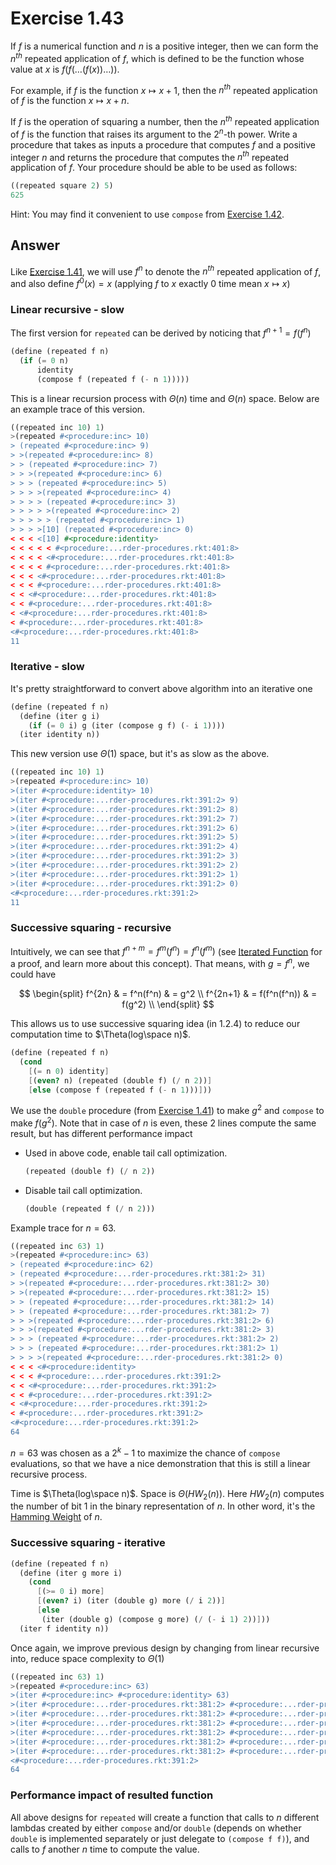 # Exercise 1.43

If $f$ is a numerical function and $n$ is a positive integer, then we can form
the $n^{th}$ repeated application of $f$, which is defined to be the function
whose value at $x$ is $f(f(\ldots(f(x))\ldots))$.

For example, if $f$ is the function $x \mapsto x+1$, then the $n^{th}$ repeated
application of $f$ is the function $x \mapsto x+n$.

If $f$ is the operation of squaring a number, then the $n^{th}$ repeated
application of $f$ is the function that raises its argument to the $2^n$-th
power. Write a procedure that takes as inputs a procedure that computes $f$ and
a positive integer $n$ and returns the procedure that computes the $n^{th}$
repeated application of $f$. Your procedure should be able to be used as
follows:

```scheme
((repeated square 2) 5)
625
```

Hint: You may find it convenient to use `compose` from
[Exercise 1.42](./1.42.md).

## Answer

Like [Exercise 1.41](./1.41.md), we will use $f^n$ to denote the $n^{th}$
repeated application of $f$, and also define $f^0(x) = x$ (applying $f$ to $x$
exactly 0 time mean $x \mapsto x$)

### Linear recursive - slow

The first version for `repeated` can be derived by noticing that
$f^{n+1} = f(f^n)$

```scheme
(define (repeated f n)
  (if (= 0 n)
      identity
      (compose f (repeated f (- n 1)))))
```

This is a linear recursion process with $\Theta(n)$ time and $\Theta(n)$ space.
Below are an example trace of this version.

```scheme
((repeated inc 10) 1)
>(repeated #<procedure:inc> 10)
> (repeated #<procedure:inc> 9)
> >(repeated #<procedure:inc> 8)
> > (repeated #<procedure:inc> 7)
> > >(repeated #<procedure:inc> 6)
> > > (repeated #<procedure:inc> 5)
> > > >(repeated #<procedure:inc> 4)
> > > > (repeated #<procedure:inc> 3)
> > > > >(repeated #<procedure:inc> 2)
> > > > > (repeated #<procedure:inc> 1)
> > > >[10] (repeated #<procedure:inc> 0)
< < < <[10] #<procedure:identity>
< < < < < #<procedure:...rder-procedures.rkt:401:8>
< < < < <#<procedure:...rder-procedures.rkt:401:8>
< < < < #<procedure:...rder-procedures.rkt:401:8>
< < < <#<procedure:...rder-procedures.rkt:401:8>
< < < #<procedure:...rder-procedures.rkt:401:8>
< < <#<procedure:...rder-procedures.rkt:401:8>
< < #<procedure:...rder-procedures.rkt:401:8>
< <#<procedure:...rder-procedures.rkt:401:8>
< #<procedure:...rder-procedures.rkt:401:8>
<#<procedure:...rder-procedures.rkt:401:8>
11
```

### Iterative - slow

It's pretty straightforward to convert above algorithm into an iterative one

```scheme
(define (repeated f n)
  (define (iter g i)
    (if (= 0 i) g (iter (compose g f) (- i 1))))
  (iter identity n))
```

This new version use $\Theta(1)$ space, but it's as slow as the above.

```scheme
((repeated inc 10) 1)
>(repeated #<procedure:inc> 10)
>(iter #<procedure:identity> 10)
>(iter #<procedure:...rder-procedures.rkt:391:2> 9)
>(iter #<procedure:...rder-procedures.rkt:391:2> 8)
>(iter #<procedure:...rder-procedures.rkt:391:2> 7)
>(iter #<procedure:...rder-procedures.rkt:391:2> 6)
>(iter #<procedure:...rder-procedures.rkt:391:2> 5)
>(iter #<procedure:...rder-procedures.rkt:391:2> 4)
>(iter #<procedure:...rder-procedures.rkt:391:2> 3)
>(iter #<procedure:...rder-procedures.rkt:391:2> 2)
>(iter #<procedure:...rder-procedures.rkt:391:2> 1)
>(iter #<procedure:...rder-procedures.rkt:391:2> 0)
<#<procedure:...rder-procedures.rkt:391:2>
11
```

### Successive squaring - recursive

Intuitively, we can see that $f^{n+m} = f^m(f^n) = f^n(f^m)$ (see [Iterated
Function][iter-fn] for a proof, and learn more about this concept). That means,
with $g = f^n$, we could have

[iter-fn]: https://en.wikipedia.org/wiki/Iterated_function

$$
\begin{split}
f^{2n}   & = f^n(f^n)    & = g^2    \\
f^{2n+1} & = f(f^n(f^n)) & = f(g^2) \\
\end{split}
$$

This allows us to use successive squaring idea (in 1.2.4) to reduce our
computation time to $\Theta(log\space n)$.

```scheme
(define (repeated f n)
  (cond
    [(= n 0) identity]
    [(even? n) (repeated (double f) (/ n 2))]
    [else (compose f (repeated f (- n 1)))]))
```

We use the `double` procedure (from [Exercise 1.41](./1.41.md)) to make $g^2$
and `compose` to make $f(g^2)$. Note that in case of $n$ is even, these 2 lines
compute the same result, but has different performance impact

- Used in above code, enable tail call optimization.

  ```scheme
  (repeated (double f) (/ n 2))
  ```

- Disable tail call optimization.

  ```scheme
  (double (repeated f (/ n 2)))
  ```

Example trace for $n = 63$.

```scheme
((repeated inc 63) 1)
>(repeated #<procedure:inc> 63)
> (repeated #<procedure:inc> 62)
> (repeated #<procedure:...rder-procedures.rkt:381:2> 31)
> >(repeated #<procedure:...rder-procedures.rkt:381:2> 30)
> >(repeated #<procedure:...rder-procedures.rkt:381:2> 15)
> > (repeated #<procedure:...rder-procedures.rkt:381:2> 14)
> > (repeated #<procedure:...rder-procedures.rkt:381:2> 7)
> > >(repeated #<procedure:...rder-procedures.rkt:381:2> 6)
> > >(repeated #<procedure:...rder-procedures.rkt:381:2> 3)
> > > (repeated #<procedure:...rder-procedures.rkt:381:2> 2)
> > > (repeated #<procedure:...rder-procedures.rkt:381:2> 1)
> > > >(repeated #<procedure:...rder-procedures.rkt:381:2> 0)
< < < <#<procedure:identity>
< < < #<procedure:...rder-procedures.rkt:391:2>
< < <#<procedure:...rder-procedures.rkt:391:2>
< < #<procedure:...rder-procedures.rkt:391:2>
< <#<procedure:...rder-procedures.rkt:391:2>
< #<procedure:...rder-procedures.rkt:391:2>
<#<procedure:...rder-procedures.rkt:391:2>
64
```

$n=63$ was chosen as a $2^k - 1$ to maximize the chance of `compose`
evaluations, so that we have a nice demonstration that this is still a linear
recursive process.

Time is $\Theta(log\space n)$. Space is $\Theta(HW_2(n))$. Here $HW_2(n)$
computes the number of bit 1 in the binary representation of $n$. In other word,
it's the [Hamming Weight][hw] of $n$.

[hw]: https://en.wikipedia.org/wiki/Hamming_weight

### Successive squaring - iterative

```scheme
(define (repeated f n)
  (define (iter g more i)
    (cond
      [(>= 0 i) more]
      [(even? i) (iter (double g) more (/ i 2))]
      [else
       (iter (double g) (compose g more) (/ (- i 1) 2))]))
  (iter f identity n))
```

Once again, we improve previous design by changing from linear recursive into,
reduce space complexity to $\Theta(1)$

```scheme
((repeated inc 63) 1)
>(repeated #<procedure:inc> 63)
>(iter #<procedure:inc> #<procedure:identity> 63)
>(iter #<procedure:...rder-procedures.rkt:381:2> #<procedure:...rder-procedures.rkt:391:2> 31)
>(iter #<procedure:...rder-procedures.rkt:381:2> #<procedure:...rder-procedures.rkt:391:2> 15)
>(iter #<procedure:...rder-procedures.rkt:381:2> #<procedure:...rder-procedures.rkt:391:2> 7)
>(iter #<procedure:...rder-procedures.rkt:381:2> #<procedure:...rder-procedures.rkt:391:2> 3)
>(iter #<procedure:...rder-procedures.rkt:381:2> #<procedure:...rder-procedures.rkt:391:2> 1)
>(iter #<procedure:...rder-procedures.rkt:381:2> #<procedure:...rder-procedures.rkt:391:2> 0)
<#<procedure:...rder-procedures.rkt:391:2>
64
```

### Performance impact of resulted function

All above designs for `repeated` will create a function that calls to $n$
different lambdas created by either `compose` and/or `double` (depends on
whether `double` is implemented separately or just delegate to `(compose f f)`),
and calls to $f$ another $n$ time to compute the value.
